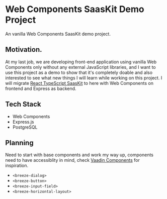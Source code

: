 # Web Components SaasKit Demo Project

An vanilla Web Components SaasKit demo project.

## Motivation.

At my last job, we are developing front-end application using vanilla Web Components only without any external JavaScript libraries, and I want to use this project as a demo to show that it's completely doable and also interested to see what new things I will learn while working on this project. I will migrate [React TypeScript SaasKit](https://github.com/heybran/react-typescript-sasskit) to here with Web Components on frontend and Express as backend.

## Tech Stack

- Web Components
- Express.js
- PostgreSQL

## Planning

Need to start with base components and work my way up, components need to have accessiblity in mind, check [Vaadin Components](https://vaadin.com/docs/latest/components) for inspiration.
- `<breeze-dialog>`
- `<breeze-button>`
- `<breeze-input-field>`
- `<breeze-horizontal-layout>`
